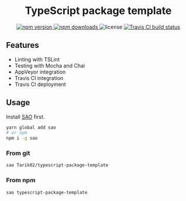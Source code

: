 <h1 align="center">TypeScript package template</h1>

<p align="center">
  <a href="https://npmjs.com/package/typescript-package-template">
    <img src="https://flat.badgen.net/npm/v/typescript-package-template" alt="npm version" />
  </a>
  <a href="https://npmjs.com/package/typescript-package-template">
    <img src="https://flat.badgen.net/npm/dm/typescript-package-template" alt="npm downloads" />
  </a>
  <img src="https://flat.badgen.net/github/license/Tarik02/typescript-package-template" alt="license" />
  <a href="https://travis-ci.org/Tarik02/typescript-package-template">
    <img src="https://flat.badgen.net/travis/Tarik02/typescript-package-template/master" alt="Travis CI build status" />
  </a>
</p>

## Features

- Linting with TSLint
- Testing with Mocha and Chai
- AppVeyor integration
- Travis CI integration
- Travis CI deployment

## Usage

Install [SAO](https://github.com/saojs/sao) first.

```bash
yarn global add sao
# or npm
npm i -g sao
```

### From git

```bash
sao Tarik02/typescript-package-template
```

### From npm

```bash 
sao typescript-package-template
```
